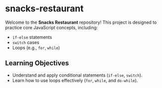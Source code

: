 # snacks-restaurant

Welcome to the **Snacks Restaurant** repository! This project is designed to practice core JavaScript concepts, including:

- `if-else` statements
- `switch` cases
- Loops (e.g., `for`, `while`)

## Learning Objectives

- Understand and apply conditional statements (`if-else`, `switch`).
- Learn how to use loops effectively (`for`, `while`, and `do-while`).
